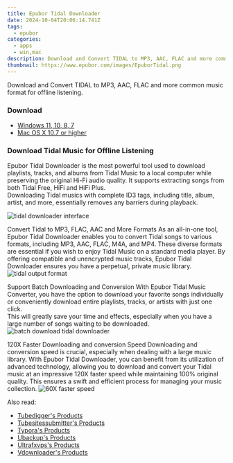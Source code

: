 ```yaml
---
title: Epubor Tidal Downloader
date: 2024-10-04T20:06:14.741Z
tags: 
  - epubor
categories: 
  - apps
  - win,mac
description: Download and Convert TIDAL to MP3, AAC, FLAC and more common music format for offline listening.
thumbnail: https://www.epubor.com/images/EpuborTidal.png
---
```


Download and Convert TIDAL to MP3, AAC, FLAC and more common music format for offline listening.

### Download

- [Windows 11, 10, 8, 7](https://secure.2checkout.com/order/checkout.php?QTY=1&AFFILIATE=108875&CART=1&CARD=2&DESIGN_TYPE=2&CURRENCY=USD&ORDERSTYLE=nLWooJa5iLg=&PAY_TYPE=PAYPAL&PRODS=40958433&OPTIONS40958433=LAlife)
- [Mac OS X 10.7 or higher](https://secure.2checkout.com/order/checkout.php?QTY=1&AFFILIATE=108875&CART=1&CARD=2&DESIGN_TYPE=2&CURRENCY=USD&ORDERSTYLE=nLWooJa5iLg=&PAY_TYPE=PAYPAL&PRODS=40958449&OPTIONS40958449=LAlife)

### Download Tidal Music for Offline Listening

Epubor Tidal Downloader is the most powerful tool used to download playlists, tracks, and albums from Tidal Music to a local computer while preserving the original Hi-Fi audio quality. It supports extracting songs from both Tidal Free, HiFi and HiFi Plus.  
Downloading Tidal musics with complete ID3 tags, including title, album, artist, and more, essentially removes any barriers during playback.

![tidal downloader interface](https://www.epubor.com/tidal-downloader.htmlimages/uppic/main-interface-tidal.png)

Convert Tidal to MP3, FLAC, AAC and More Formats As an all-in-one tool, Epubor Tidal Downloader enables you to convert Tidal songs to various formats, including MP3, AAC, FLAC, M4A, and MP4. These diverse formats are essential if you wish to enjoy Tidal Music on a standard media player. By offering compatible and unencrypted music tracks, Epubor Tidal Downloader ensures you have a perpetual, private music library. ![tidal output format](https://www.epubor.com/images/uppic/tidal-downloader-output-format.png)

Support Batch Downloading and Conversion With Epubor Tidal Music Converter, you have the option to download your favorite songs individually or conveniently download entire playlists, tracks, or artists with just one click.  
This will greatly save your time and effects, especially when you have a large number of songs waiting to be downloaded. ![batch download tidal downloader](https://www.epubor.com/tidal-downloader.htmlimages/uppic/batch-download-tidal.png)

120X Faster Downloading and conversion Speed Downloading and conversion speed is crucial, especially when dealing with a large music library. With Epubor Tidal Downloader, you can benefit from its utilization of advanced technology, allowing you to download and convert your Tidal music at an impressive 120X faster speed while maintaining 100% original quality. This ensures a swift and efficient process for managing your music collection. ![60X faster speed](https://www.epubor.com/images/uppic/60X-speed-TIDAL.png)

<ins class="adsbygoogle"
      style="display:block"
      data-ad-client="ca-pub-7571918770474297"
      data-ad-slot="8358498916"
      data-ad-format="auto"
      data-full-width-responsive="true"></ins>

<span class="atpl-alsoreadstyle">Also read:</span>
<div><ul>
<li><a href="https://tools.techidaily.com/tubedigger/products/"><u>Tubedigger's Products</u></a></li>
<li><a href="https://tools.techidaily.com/tubesitessubmitter/products/"><u>Tubesitessubmitter's Products</u></a></li>
<li><a href="https://tools.techidaily.com/typora/products/"><u>Typora's Products</u></a></li>
<li><a href="https://tools.techidaily.com/ubackup/products/"><u>Ubackup's Products</u></a></li>
<li><a href="https://tools.techidaily.com/ultrafxvps/products/"><u>Ultrafxvps's Products</u></a></li>
<li><a href="https://tools.techidaily.com/vdownloader/products/"><u>Vdownloader's Products</u></a></li>
</ul></div>


